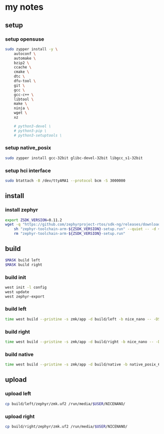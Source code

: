 # my notes

## setup

### setup opensuse

~~~bash
sudo zypper install -y \
    autoconf \
    automake \
    bzip2 \
    ccache \
    cmake \
    dtc \
    dfu-tool \
    git \
    gcc \
    gcc-c++ \
    libtool \
    make \
    ninja \
    wget \
    xz

    # python3-devel \
    # python3-pip \
    # python3-setuptools \
~~~

### setup native_posix

~~~bash
sudo zypper install gcc-32bit glibc-devel-32bit libgcc_s1-32bit
~~~

### setup hci interface

~~~bash
sudo btattach -B /dev/ttyAMA1 --protocol bcm -S 3000000
~~~

## install

### install zephyr

~~~bash
export ZSDK_VERSION=0.11.2
wget -q "https://github.com/zephyrproject-rtos/sdk-ng/releases/download/v${ZSDK_VERSION}/zephyr-toolchain-arm-${ZSDK_VERSION}-setup.run" && \
    sh "zephyr-toolchain-arm-${ZSDK_VERSION}-setup.run" --quiet -- -d ~/.local/zephyr-sdk-${ZSDK_VERSION} && \
    rm "zephyr-toolchain-arm-${ZSDK_VERSION}-setup.run"
~~~

## build

~~~bash
$MASK build left
$MASK build right
~~~

### build init

~~~bash
west init -l config
west update
west zephyr-export
~~~

### build left

~~~bash
time west build --pristine -s zmk/app -d build/left -b nice_nano -- -DSHIELD=lily58_left -DZMK_CONFIG=$PWD/config
~~~

### build right

~~~bash
time west build --pristine -s zmk/app -d build/right -b nice_nano -- -DSHIELD=lily58_right -DZMK_CONFIG=$PWD/config
~~~

### build native

~~~bash
time west build --pristine -s zmk/app -d build/native -b native_posix_64 -- -DSHIELD=rpi -DZMK_CONFIG=$PWD/native_posix_config
~~~

## upload

### upload left

~~~bash
cp build/left/zephyr/zmk.uf2 /run/media/$USER/NICENANO/
~~~

### upload right

~~~bash
cp build/right/zephyr/zmk.uf2 /run/media/$USER/NICENANO/
~~~
